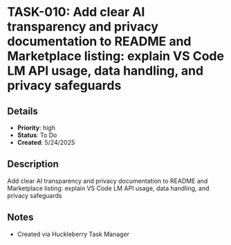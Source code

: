 # TASK-010: Add clear AI transparency and privacy documentation to README and Marketplace listing: explain VS Code LM API usage, data handling, and privacy safeguards

## Details
- **Priority**: high
- **Status**: To Do
- **Created**: 5/24/2025

## Description
Add clear AI transparency and privacy documentation to README and Marketplace listing: explain VS Code LM API usage, data handling, and privacy safeguards

## Notes
- Created via Huckleberry Task Manager
